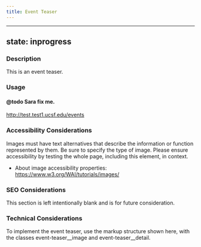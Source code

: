 ```yaml
---
title: Event Teaser
---
```


---
state: inprogress
---

### Description
This is an event teaser.

### Usage
#### @todo Sara fix me. 
http://test.test1.ucsf.edu/events

### Accessibility Considerations
Images must have text alternatives that describe the information or function represented by them. Be sure to specify the type of image. Please ensure accessibility by testing the whole page, including this element, in context.

* About image accessibility properties: https://www.w3.org/WAI/tutorials/images/

### SEO Considerations
This section is left intentionally blank and is for future consideration.

### Technical Considerations
To implement the event teaser, use the markup structure shown here, with the classes event-teaser__image and event-teaser__detail.
